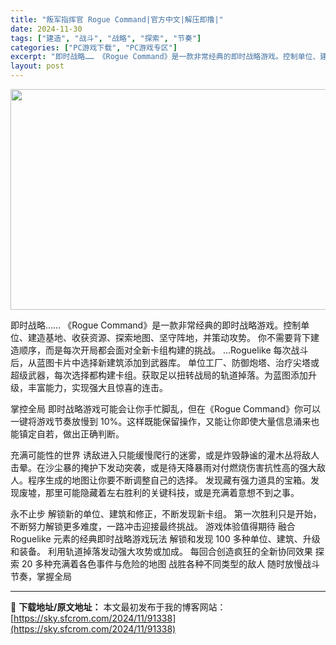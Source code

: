 ```yaml
---
title: "叛军指挥官 Rogue Command|官方中文|解压即撸|"
date: 2024-11-30
tags: ["建造", "战斗", "战略", "探索", "节奏"]
categories: ["PC游戏下载", "PC游戏专区"]
excerpt: "即时战略…… 《Rogue Command》是一款非常经典的即时战略游戏。控制单位、建造基地、收获资源、探索地图、坚守阵地，并策动攻势。 你不需要背下建造顺序，而是每次开局都会面对全新卡组构建的挑战。 …Roguelike 每次战斗后，从蓝图卡片中选择新建筑添加到武器库。 单位工厂、防御炮塔、治疗尖&hellip;"
layout: post
---
```


<img class="aligncenter size-full wp-image-91332" src="https://sky.sfcrom.com/wp-content/uploads/2024/11/2024113013313639.webp" alt="" width="616" height="353" />

即时战略……
《Rogue Command》是一款非常经典的即时战略游戏。控制单位、建造基地、收获资源、探索地图、坚守阵地，并策动攻势。
你不需要背下建造顺序，而是每次开局都会面对全新卡组构建的挑战。
…Roguelike
每次战斗后，从蓝图卡片中选择新建筑添加到武器库。
单位工厂、防御炮塔、治疗尖塔或超级武器，每次选择都构建卡组。获取足以扭转战局的轨道掉落。为蓝图添加升级，丰富能力，实现强大且惊喜的连击。

掌控全局
即时战略游戏可能会让你手忙脚乱，但在《Rogue Command》你可以一键将游戏节奏放慢到 10%。这样既能保留操作，又能让你即使大量信息涌来也能镇定自若，做出正确判断。

充满可能性的世界
诱敌进入只能缓慢爬行的迷雾，或是炸毁静谧的灌木丛将敌人击晕。在沙尘暴的掩护下发动突袭，或是待天降暴雨对付燃烧伤害抗性高的强大敌人。程序生成的地图让你要不断调整自己的选择。
发现藏有强力道具的宝箱。发现废墟，那里可能隐藏着左右胜利的关键科技，或是充满着意想不到之事。

永不止步
解锁新的单位、建筑和修正，不断发现新卡组。
第一次胜利只是开始，不断努力解锁更多难度，一路冲击迎接最终挑战。
游戏体验值得期待
融合 Roguelike 元素的经典即时战略游戏玩法
解锁和发现 100 多种单位、建筑、升级和装备。
利用轨道掉落发动强大攻势或加成。
每回合创造疯狂的全新协同效果
探索 20 多种充满着各色事件与危险的地图
战胜各种不同类型的敌人
随时放慢战斗节奏，掌握全局

---
📖 **下载地址/原文地址：** 本文最初发布于我的博客网站：[https://sky.sfcrom.com/2024/11/91338](https://sky.sfcrom.com/2024/11/91338)
